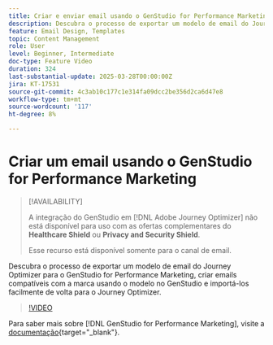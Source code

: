 ```yaml
---
title: Criar e enviar email usando o GenStudio for Performance Marketing
description: Descubra o processo de exportar um modelo de email do Journey Optimizer para o GenStudio for Performance Marketing, criar emails compatíveis com a marca usando o modelo no GenStudio e importá-los facilmente de volta para o Journey Optimizer.
feature: Email Design, Templates
topic: Content Management
role: User
level: Beginner, Intermediate
doc-type: Feature Video
duration: 324
last-substantial-update: 2025-03-28T00:00:00Z
jira: KT-17531
source-git-commit: 4c3ab10c177c1e314fa09dcc2be356d2ca6d47e8
workflow-type: tm+mt
source-wordcount: '117'
ht-degree: 8%

---
```



# Criar um email usando o GenStudio for Performance Marketing

>[!AVAILABILITY]
>
>A integração do GenStudio em [!DNL Adobe Journey Optimizer] não está disponível para uso com as ofertas complementares do **Healthcare Shield** ou **Privacy and Security Shield**.
>
>Esse recurso está disponível somente para o canal de email.

Descubra o processo de exportar um modelo de email do Journey Optimizer para o GenStudio for Performance Marketing, criar emails compatíveis com a marca usando o modelo no GenStudio e importá-los facilmente de volta para o Journey Optimizer.

>[!VIDEO](https://video.tv.adobe.com/v/3456038/?learn=on&enablevpops)

Para saber mais sobre [!DNL GenStudio for Performance Marketing], visite a [documentação](https://experienceleague.adobe.com/pt-br/docs/genstudio-for-performance-marketing/user-guide/home){target="_blank"}.
